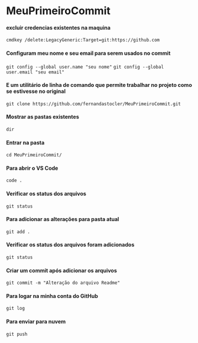 # MeuPrimeiroCommit
#### excluir credencias existentes na maquina
```cmdkey /delete:LegacyGeneric:Target=git:https://github.com```

#### Configuram meu nome e seu email para serem usados no commit
```git config --global user.name "seu nome"```
```git config --global user.email "seu email"```

#### E um utilitário de linha de comando que permite trabalhar no projeto como se estivesse no original
```git clone https://github.com/fernandastocler/MeuPrimeiroCommit.git```

#### Mostrar as pastas existentes
```dir```

#### Entrar na pasta
```cd MeuPrimeiroCommit/```

#### Para abrir o VS Code
```code .```

#### Verificar os status dos arquivos 
```git status```

#### Para adicionar as alterações para pasta atual
```git add .```

#### Verificar os status dos arquivos foram adicionados 
```git status```

#### Criar um commit após adicionar os arquivos 
```git commit -m "Alteração do arquivo Readme"```

#### Para logar na minha conta do GitHub
```git log```

#### Para enviar para nuvem
```git push```

